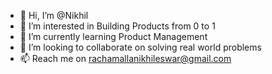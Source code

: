 - 👋 Hi, I’m @Nikhil
- 👀 I’m interested in Building Products from 0 to 1
- 🌱 I’m currently learning Product Management 
- 💞️ I’m looking to collaborate on solving real world problems
- 📫 Reach me on rachamallanikhileswar@gmail.com

<!---
Nikhileswar222/Nikhileswar222 is a ✨ special ✨ repository because its `README.md` (this file) appears on your GitHub profile.
You can click the Preview link to take a look at your changes.
--->

